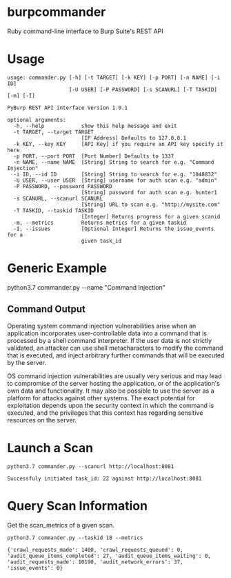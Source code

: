 # burpcommander
Ruby command-line interface to Burp Suite's REST API

# Usage
```
usage: commander.py [-h] [-t TARGET] [-k KEY] [-p PORT] [-n NAME] [-i ID]
                    [-U USER] [-P PASSWORD] [-s SCANURL] [-T TASKID] [-m] [-I]

PyBurp REST API interface Version 1.0.1

optional arguments:
  -h, --help            show this help message and exit
  -t TARGET, --target TARGET
                        [IP Address] Defaults to 127.0.0.1
  -k KEY, --key KEY     [API Key] if you require an API key specify it here
  -p PORT, --port PORT  [Port Number] Defaults to 1337
  -n NAME, --name NAME  [String] String to search for e.g. "Command Injection"
  -i ID, --id ID        [String] String to search for e.g. "1048832"
  -U USER, --user USER  [String] username for auth scan e.g. "admin"
  -P PASSWORD, --password PASSWORD
                        [String] password for auth scan e.g. hunter1
  -s SCANURL, --scanurl SCANURL
                        [String] URL to scan e.g. "http://mysite.com"
  -T TASKID, --taskid TASKID
                        [Integer] Returns progress for a given scanid
  -m, --metrics         Returns metrics for a given taskid
  -I, --issues          [Optional Integer] Returns the issue_events for a
                        given task_id

```

# Generic Example
 python3.7 commander.py --name "Command Injection"

## Command Output
<p>Operating system command injection vulnerabilities arise when an application incorporates user-controllable data into a command that is processed by a shell command interpreter. If the user data is not strictly validated, an attacker can use shell metacharacters to modify the command that is executed, and inject arbitrary further commands that will be executed by the server.</p> 
<p>OS command injection vulnerabilities are usually very serious and may lead to compromise of the server hosting the application, or of the application's own data and functionality. It may also be possible to use the server as a platform for attacks against other systems. The exact potential for exploitation depends upon the security context in which the command is executed, and the privileges that this context has regarding sensitive resources on the server.</p>                                

# Launch a Scan
	python3.7 commander.py --scanurl http://localhost:8081

	Successfuly initiated task_id: 22 against http://localhost:8081


# Query Scan Information
Get the scan_metrics of a given scan.

	python3.7 commander.py --taskid 18 --metrics


```
{'crawl_requests_made': 1400, 'crawl_requests_queued': 0, 'audit_queue_items_completed': 27, 'audit_queue_items_waiting': 0, 'audit_requests_made': 10190, 'audit_network_errors': 37, 'issue_events': 0}
```

